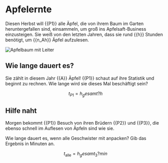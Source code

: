 # Apfelernte
Diesen Herbst will {{P1}} alle Äpfel, die von ihrem Baum im Garten heruntergefallen sind, einsammeln, um groß ins Apfelsaft-Business einzusteigen.
Sie weiß von den letzten Jahren, dass sie rund {{h}} Stunden benötigt, um {{n_Ah}} Äpfel aufzulesen.

![Apfelbaum mit Leiter](resources/apple-tree.svg)

## Wie lange dauert es?
Sie zählt in diesem Jahr {{A}} Äpfel! {{P1}} schaut auf ihre Statistik und beginnt zu rechnen. Wie lange wird sie dieses Mal beschäftigt sein? 

$$t_{{P1}} = {{h_gesamt?}} h$$

## Hilfe naht
Morgen bekommt {{P1}} Besuch von ihren Brüdern {{P2}} und {{P3}}, die ebenso schnell im Auflesen von Äpfeln sind wie sie.

Wie lange dauert es, wenn alle Geschwister mit anpacken? Gib das Ergebnis in Minuten an.

$$t_\textrm{alle} = {{h_gesamt_3?}} min$$